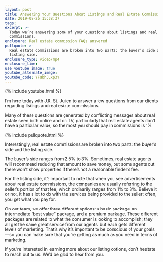```yaml
---
layout: post
title: Answering Your Questions About Listings and Real Estate Commissions
date: 2019-08-26 15:38:37
tags:
excerpt: >-
  Today we’re answering some of your questions about listings and real estate
  commissions.
enclosure: Real estate commission FAQs answered
pullquote: >-
  Real estate commissions are broken into two parts: the buyer’s side and the
  listing side.
enclosure_type: video/mp4
enclosure_time:
use_youtube_image: true
youtube_alternate_image:
youtube_code: YFQbhJLkp3Y
---
```


{% include youtube.html %}

I’m here today with J.R. St. Julien to answer a few questions from our clients regarding listings and real estate commissions.

Many of these questions are generated by conflicting messages about real estate seen both online and on TV, particularly that real estate agents don’t have a particular value, so the most you should pay in commissions is 1%

{% include pullquote.html %}

Interestingly, real estate commissions are broken into two parts: the buyer’s side and the listing side.

The buyer’s side ranges from 2.5% to 3%. Sometimes, real estate agents will recommend reducing that amount to save money, but some agents out there won’t show properties if there’s not a reasonable finder’s fee.&nbsp;

For the listing side, it’s important to note that when you see advertisements about real estate commissions, the companies are usually referring to the seller’s portion of that fee, which ordinarily ranges from 1% to 3%. Believe it or not, it has a lot to do with the services being provided to the seller; often, you get what you pay for.

On our team, we offer three different options: a basic package, an intermediate “best value” package, and a premium package. These different packages are related to what the consumer is looking to accomplish; they all get the same great service from our agents, but each gets different levels of marketing. That’s why it’s important to be conscious of your goals—so you can make sure that you’re getting as much as you need in terms of marketing.

If you’re interested in learning more about our listing options, don’t hesitate to reach out to us. We’d be glad to hear from you.<br>&nbsp;